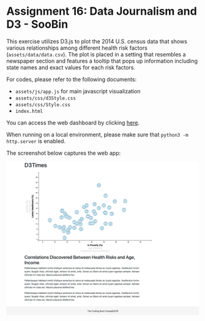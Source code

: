 # Assignment 16: Data Journalism and D3 - SooBin
This exercise utilizes D3.js to plot the 2014 U.S. census data that shows various relationships among different health risk factors (`assets/data/data.csv`). The plot is placed in a setting that resembles a newspaper section and features a tooltip that pops up information including state names and exact values for each risk factors.

For codes, please refer to the following documents:
* `assets/js/app.js` for main javascript visualization
* `assets/css/d3Style.css`
* `assets/css/Style.css`
* `index.html`

You can access the web dashboard by clicking [here](https://soobing91.github.io/D3-challenge/index.html).

When running on a local environment, please make sure that `python3 -m http.server` is enabled.

The screenshot below captures the web app:

![screenshot](assets/images/screenshot_SooBin.png)